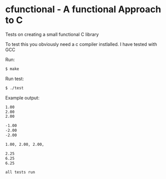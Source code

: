 # cfunctional - A functional Approach to C
Tests on creating a small functional C library

To test this you obviously need a c compiler instlalled. I have tested with GCC

Run:
```sh
$ make
```

Run test:

```sh
$ ./test
```

Example output:
```sh
1.00
2.00
2.00

-1.00
-2.00
-2.00

1.00, 2.00, 2.00, 

2.25
6.25
6.25

all tests run
```
